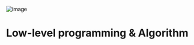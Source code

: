 ![image](https://cdn.hashnode.com/res/hashnode/image/upload/v1661456792515/c20Jg9sJf.png?w=1600&h=840&fit=crop&crop=entropy&auto=compress)
# Low-level programming & Algorithm
